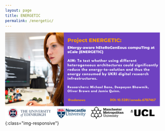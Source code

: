 ```yaml
---
layout: page
title: ENERGETIC
permalink: /energetic/
---
```


![energetic](/images/2.png){:class="img-responsive"}
